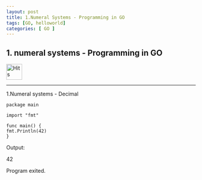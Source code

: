 ```yaml
---
layout: post
title: 1.Numeral Systems - Programming in GO
tags: [GO, helloworld]
categories: [ GO ]
---
```



## 1. numeral systems - Programming in GO

<img src="https://hitcounter.pythonanywhere.com/count/tag.svg?url=https%3A%2F%2Fengineitops.icu%2FDecimal-GO" alt="Hits"  height="42" width="42">


---

1.Numeral systems -  Decimal

    package main

    import "fmt"

    func main() {
	fmt.Println(42) 
    }

    
Output:    
     
   42

   Program exited.
